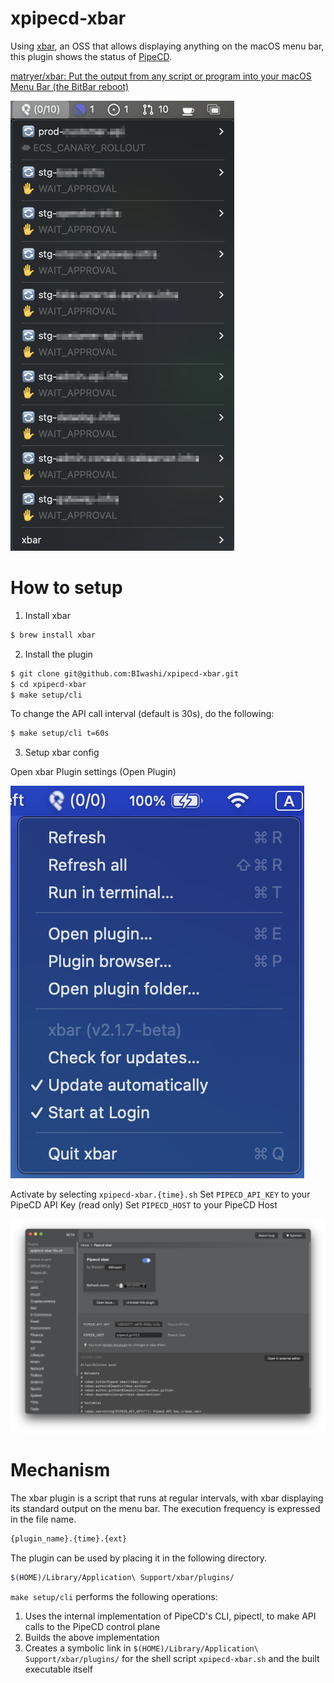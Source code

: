 # xpipecd-xbar

Using [xbar](https://github.com/matryer/xbar), an OSS that allows displaying anything on the macOS menu bar, this plugin shows the status of [PipeCD](https://github.com/pipe-cd/pipecd).

[matryer/xbar: Put the output from any script or program into your macOS Menu Bar (the BitBar reboot)](https://github.com/matryer/xbar)

![bar](img/image_0.png)

# How to setup

1. Install xbar

```sh
$ brew install xbar
```

2. Install the plugin

```sh
$ git clone git@github.com:BIwashi/xpipecd-xbar.git
$ cd xpipecd-xbar
$ make setup/cli
```

To change the API call interval (default is 30s), do the following:

```sh
$ make setup/cli t=60s
```


3. Setup xbar config

Open xbar Plugin settings (Open Plugin)

![Open Plugin](img/image_1.png)

Activate by selecting `xpipecd-xbar.{time}.sh`
Set `PIPECD_API_KEY` to your PipeCD API Key (read only)
Set `PIPECD_HOST` to your PipeCD Host

![Setup PipeCD Config](img/image_2.png)


# Mechanism

The xbar plugin is a script that runs at regular intervals, with xbar displaying its standard output on the menu bar.
The execution frequency is expressed in the file name.

```sh
{plugin_name}.{time}.{ext}
```

The plugin can be used by placing it in the following directory.

```sh
$(HOME)/Library/Application\ Support/xbar/plugins/
```

`make setup/cli` performs the following operations:

1. Uses the internal implementation of PipeCD's CLI, pipectl, to make API calls to the PipeCD control plane
2. Builds the above implementation
3. Creates a symbolic link in `$(HOME)/Library/Application\ Support/xbar/plugins/` for the shell script `xpipecd-xbar.sh` and the built executable itself